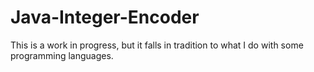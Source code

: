 # Java-Integer-Encoder

This is a work in progress, but it falls in tradition to what I do with some programming languages.

